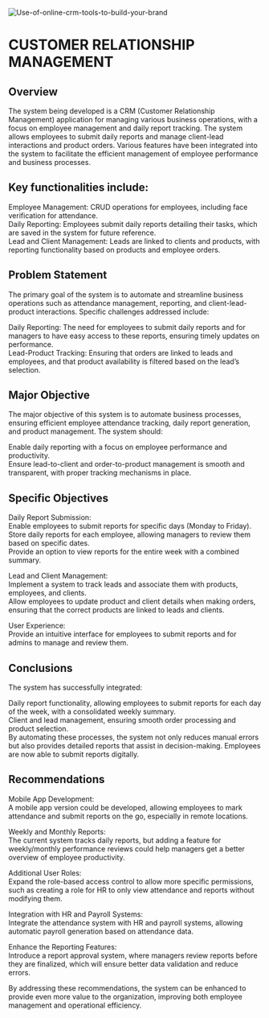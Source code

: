 ![Use-of-online-crm-tools-to-build-your-brand](https://github.com/user-attachments/assets/8341f3e5-164f-4f98-8b4d-52b1998b8366)


# CUSTOMER RELATIONSHIP MANAGEMENT </br>
## Overview </br>
The system being developed is a CRM (Customer Relationship Management) application for managing various business operations, with a focus on employee management and daily report tracking. The system allows employees to submit daily reports and manage client-lead interactions and product orders. Various features have been integrated into the system to facilitate the efficient management of employee performance and business processes. </br>

## Key functionalities include: </br>

Employee Management: CRUD operations for employees, including face verification for attendance. </br>
Daily Reporting: Employees submit daily reports detailing their tasks, which are saved in the system for future reference. </br>
Lead and Client Management: Leads are linked to clients and products, with reporting functionality based on products and employee orders. </br>

## Problem Statement </br>
The primary goal of the system is to automate and streamline business operations such as attendance management, reporting, and client-lead-product interactions. Specific challenges addressed include: </br>

Daily Reporting: The need for employees to submit daily reports and for managers to have easy access to these reports, ensuring timely updates on performance. </br>
Lead-Product Tracking: Ensuring that orders are linked to leads and employees, and that product availability is filtered based on the lead’s selection. </br>

## Major Objective </br>
The major objective of this system is to automate business processes, ensuring efficient employee attendance tracking, daily report generation, and product management. The system should: </br>

Enable daily reporting with a focus on employee performance and productivity. </br>
Ensure lead-to-client and order-to-product management is smooth and transparent, with proper tracking mechanisms in place. </br>

## Specific Objectives </br>
Daily Report Submission: </br>
Enable employees to submit reports for specific days (Monday to Friday). </br>
Store daily reports for each employee, allowing managers to review them based on specific dates. </br>
Provide an option to view reports for the entire week with a combined summary. </br>

Lead and Client Management: </br>
Implement a system to track leads and associate them with products, employees, and clients. </br>
Allow employees to update product and client details when making orders, ensuring that the correct products are linked to leads and clients. </br>

User Experience: </br>
Provide an intuitive interface for employees to submit reports and for admins to manage and review them. </br>

## Conclusions </br>
The system has successfully integrated: </br>

Daily report functionality, allowing employees to submit reports for each day of the week, with a consolidated weekly summary. </br>
Client and lead management, ensuring smooth order processing and product selection. </br>
By automating these processes, the system not only reduces manual errors but also provides detailed reports that assist in decision-making. Employees are now able to submit reports digitally. </br>

## Recommendations </br>
Mobile App Development: </br>
A mobile app version could be developed, allowing employees to mark attendance and submit reports on the go, especially in remote locations. </br>

Weekly and Monthly Reports: </br>
The current system tracks daily reports, but adding a feature for weekly/monthly performance reviews could help managers get a better overview of employee productivity. </br>

Additional User Roles: </br>
Expand the role-based access control to allow more specific permissions, such as creating a role for HR to only view attendance and reports without modifying them. </br>

Integration with HR and Payroll Systems: </br>
Integrate the attendance system with HR and payroll systems, allowing automatic payroll generation based on attendance data. </br>

Enhance the Reporting Features: </br>
Introduce a report approval system, where managers review reports before they are finalized, which will ensure better data validation and reduce errors. </br>

By addressing these recommendations, the system can be enhanced to provide even more value to the organization, improving both employee management and operational efficiency.
